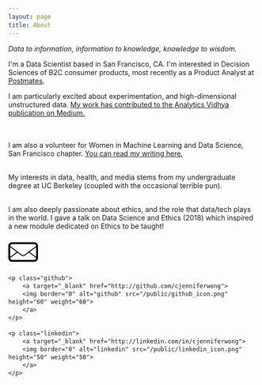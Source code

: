 ```yaml
---
layout: page
title: About
---
```


_Data to information,
information to knowledge,
knowledge to wisdom._

<p class="message">
  I'm a Data Scientist based in San Francisco, CA. I'm interested in Decision Sciences of B2C consumer products, most recently as a Product Analyst at <a href="postmates.com">Postmates</a>.

  I am particularly excited about experimentation, and high-dimensional unstructured data. <a href="https://medium.com/analytics-vidhya/a-whole-new-meaning-to-wym-topic-modeling-with-non-negative-matrix-factorization-d8813b296e95"> My work has contributed to the Analytics Vidhya publication on Medium.</a>

  <br>
  <br>
  I am also a volunteer for Women in Machine Learning and Data Science, San Francisco chapter. <a href="https://medium.com/wimlds-bay-area-blog/recap-wimlds-x-quora-a-night-of-data-analytics-948e6d106804"> You can read my writing here. </a>

  <br>
  <br>

  My interests in data, health, and media stems from my undergraduate degree at UC Berkeley (coupled with the occasional terrible pun).
  <br>
  <br>


  I am also deeply passionate about ethics, and the role that data/tech plays in the world. I gave a talk on <a ref="https://docs.google.com/presentation/d/1zWmNnnUS_rVfHccgb5P6FbvxnhyXj5Hzg5Yl1RiZhDM/edit?usp=sharing">Data Science and Ethics (2018)</a> which inspired a new module dedicated on Ethics to be taught!

</p>

<p class="contact_images">
    <p class="email">
        <a target="_blank" href="mailto:jennwongdatascience@gmail.com">
        <img border="0" alt="email" src="/public/mail.png"
        height="60" weight="60" align="middle">
        </a>
    </p>

    <p class="github">
        <a target="_blank" href="http://github.com/cjenniferwong">
        <img border="0" alt="github" src="/public/github_icon.png" height="60" weight="60">
        </a>
    </p>

    <p class="linkedin">
        <a target="_blank" href="http://linkedin.com/in/cjenniferwong">
        <img border="0" alt="linkedin" src="/public/linkedin_icon.png" height="50" weight="50">
        </a>
    </p>

</p>
